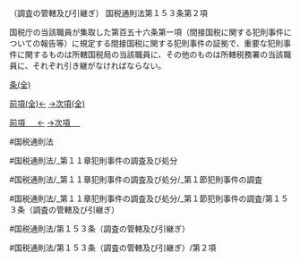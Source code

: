 （調査の管轄及び引継ぎ）
国税通則法第１５３条第２項

国税庁の当該職員が集取した第百五十六条第一項（間接国税に関する犯則事件についての報告等）に規定する間接国税に関する犯則事件の証拠で、重要な犯則事件に関するものは所轄国税局の当該職員に、その他のものは所轄税務署の当該職員に、それぞれ引き継がなければならない。

[条(全)](国税通則法＿＿＿＿＿第１５３条_.md)

[前項(全)←](国税通則法＿＿＿＿＿第１５３条第１項_.md)    [→次項(全)](国税通則法＿＿＿＿＿第１５３条第３項_.md)

[前項 　 ←](国税通則法＿＿＿＿＿第１５３条第１項.md)    [→次項 　 ](国税通則法＿＿＿＿＿第１５３条第３項.md)



#国税通則法

#国税通則法/_第１１章犯則事件の調査及び処分

#国税通則法/_第１１章犯則事件の調査及び処分/_第１節犯則事件の調査

#国税通則法/_第１１章犯則事件の調査及び処分/_第１節犯則事件の調査/第１５３条（調査の管轄及び引継ぎ）

#国税通則法/第１５３条（調査の管轄及び引継ぎ）

#国税通則法/第１５３条（調査の管轄及び引継ぎ）/第２項

